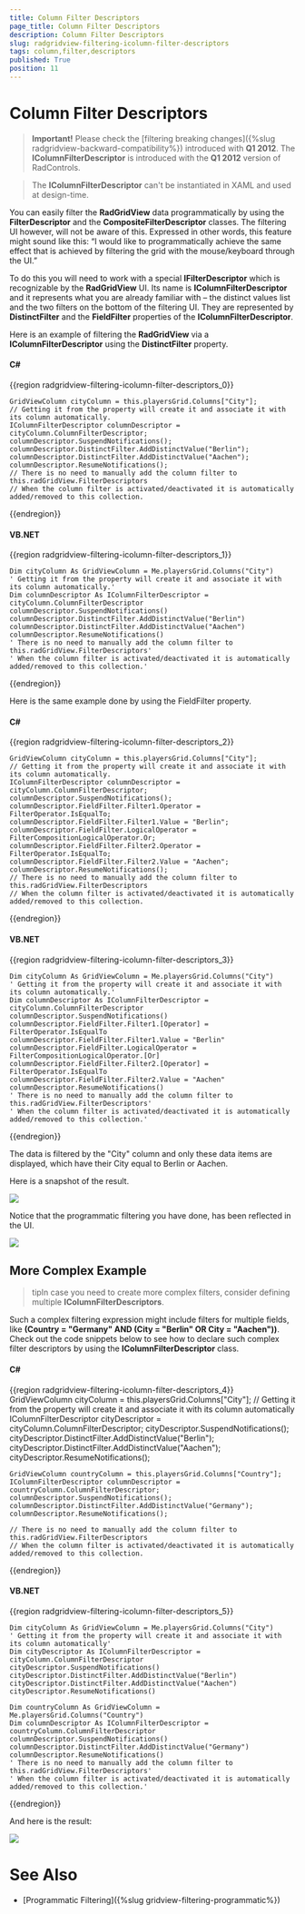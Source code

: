 ```yaml
---
title: Column Filter Descriptors
page_title: Column Filter Descriptors
description: Column Filter Descriptors
slug: radgridview-filtering-icolumn-filter-descriptors
tags: column,filter,descriptors
published: True
position: 11
---
```


# Column Filter Descriptors


>__Important!__ Please check the [filtering breaking changes]({%slug radgridview-backward-compatibility%}) introduced with __Q1 2012__. 
>The __IColumnFilterDescriptor__ is introduced with the __Q1 2012__ version of RadControls.
        

>The __IColumnFilterDescriptor__ can't be instantiated in XAML and used at design-time.
        
You can easily filter the __RadGridView__ data programmatically by using the __FilterDescriptor__ and the __CompositeFilterDescriptor__ classes. The filtering UI however, will not be aware of this. Expressed in other words, this feature might sound like this: “I would like to programmatically achieve the same effect that is achieved by filtering the grid with the mouse/keyboard through the UI.”
      

To do this you will need to work with a special __IFilterDescriptor__ which is recognizable by the __RadGridView__ UI. Its name is __IColumnFilterDescriptor__ and it represents what you are already familiar with – the distinct values list and the two filters on the bottom of the filtering UI. They are represented by __DistinctFilter__ and the __FieldFilter__ properties of the __IColumnFilterDescriptor__.
      

Here is an example of filtering the __RadGridView__ via a __IColumnFilterDescriptor__ using the __DistinctFilter__ property.
      

#### __C#__

{{region radgridview-filtering-icolumn-filter-descriptors_0}}

    GridViewColumn cityColumn = this.playersGrid.Columns["City"];
    // Getting it from the property will create it and associate it with its column automatically.
    IColumnFilterDescriptor columnDescriptor = cityColumn.ColumnFilterDescriptor;
    columnDescriptor.SuspendNotifications();
    columnDescriptor.DistinctFilter.AddDistinctValue("Berlin");
    columnDescriptor.DistinctFilter.AddDistinctValue("Aachen");
    columnDescriptor.ResumeNotifications();
    // There is no need to manually add the column filter to this.radGridView.FilterDescriptors
    // When the column filter is activated/deactivated it is automatically added/removed to this collection.
{{endregion}}

#### __VB.NET__

{{region radgridview-filtering-icolumn-filter-descriptors_1}}

    Dim cityColumn As GridViewColumn = Me.playersGrid.Columns("City")
    ' Getting it from the property will create it and associate it with its column automatically.'
    Dim columnDescriptor As IColumnFilterDescriptor = cityColumn.ColumnFilterDescriptor
    columnDescriptor.SuspendNotifications()
    columnDescriptor.DistinctFilter.AddDistinctValue("Berlin")
    columnDescriptor.DistinctFilter.AddDistinctValue("Aachen")
    columnDescriptor.ResumeNotifications()
    ' There is no need to manually add the column filter to this.radGridView.FilterDescriptors'
    ' When the column filter is activated/deactivated it is automatically added/removed to this collection.'
{{endregion}}

Here is the same example done by using the FieldFilter property.

#### __C#__

{{region radgridview-filtering-icolumn-filter-descriptors_2}}

    GridViewColumn cityColumn = this.playersGrid.Columns["City"];
    // Getting it from the property will create it and associate it with its column automatically.
    IColumnFilterDescriptor columnDescriptor = cityColumn.ColumnFilterDescriptor;
    columnDescriptor.SuspendNotifications();
    columnDescriptor.FieldFilter.Filter1.Operator = FilterOperator.IsEqualTo;
    columnDescriptor.FieldFilter.Filter1.Value = "Berlin";
    columnDescriptor.FieldFilter.LogicalOperator = FilterCompositionLogicalOperator.Or;
    columnDescriptor.FieldFilter.Filter2.Operator = FilterOperator.IsEqualTo;
    columnDescriptor.FieldFilter.Filter2.Value = "Aachen";
    columnDescriptor.ResumeNotifications();
    // There is no need to manually add the column filter to this.radGridView.FilterDescriptors
    // When the column filter is activated/deactivated it is automatically added/removed to this collection.
{{endregion}}

#### __VB.NET__

{{region radgridview-filtering-icolumn-filter-descriptors_3}}

    Dim cityColumn As GridViewColumn = Me.playersGrid.Columns("City")
    ' Getting it from the property will create it and associate it with its column automatically.'
    Dim columnDescriptor As IColumnFilterDescriptor = cityColumn.ColumnFilterDescriptor
    columnDescriptor.SuspendNotifications()
    columnDescriptor.FieldFilter.Filter1.[Operator] = FilterOperator.IsEqualTo
    columnDescriptor.FieldFilter.Filter1.Value = "Berlin"
    columnDescriptor.FieldFilter.LogicalOperator = FilterCompositionLogicalOperator.[Or]
    columnDescriptor.FieldFilter.Filter2.[Operator] = FilterOperator.IsEqualTo
    columnDescriptor.FieldFilter.Filter2.Value = "Aachen"
    columnDescriptor.ResumeNotifications()
    ' There is no need to manually add the column filter to this.radGridView.FilterDescriptors'
    ' When the column filter is activated/deactivated it is automatically added/removed to this collection.'
{{endregion}}

The data is filtered by the "City" column and only these data items are displayed, which have their City equal to Berlin or Aachen.

Here is a snapshot of the result.

![](images/RadGridView_Filtering_Column_Filter_Descriptors_01.png)

Notice that the programmatic filtering you have done, has been reflected in the UI.

![](images/RadGridView_Filtering_Column_Filter_Descriptors_02.png)

## More Complex Example

>tipIn case you need to create more complex filters, consider defining multiple __IColumnFilterDescriptors__.
          

Such a complex filtering expression might include filters for multiple fields, like __(Country = "Germany" AND (City = "Berlin" OR City = "Aachen"))__. Check out the code snippets below to see how to declare such complex filter descriptors by using the __IColumnFilterDescriptor__ class.
        

#### __C#__

{{region radgridview-filtering-icolumn-filter-descriptors_4}}
    GridViewColumn cityColumn = this.playersGrid.Columns["City"];
    // Getting it from the property will create it and associate it with its column automatically
    IColumnFilterDescriptor cityDescriptor = cityColumn.ColumnFilterDescriptor;
    cityDescriptor.SuspendNotifications();
    cityDescriptor.DistinctFilter.AddDistinctValue("Berlin");
    cityDescriptor.DistinctFilter.AddDistinctValue("Aachen");
    cityDescriptor.ResumeNotifications();

    GridViewColumn countryColumn = this.playersGrid.Columns["Country"];
    IColumnFilterDescriptor columnDescriptor = countryColumn.ColumnFilterDescriptor;
    columnDescriptor.SuspendNotifications();
    columnDescriptor.DistinctFilter.AddDistinctValue("Germany");
    columnDescriptor.ResumeNotifications();  

    // There is no need to manually add the column filter to this.radGridView.FilterDescriptors
    // When the column filter is activated/deactivated it is automatically added/removed to this collection.
{{endregion}}

#### __VB.NET__

{{region radgridview-filtering-icolumn-filter-descriptors_5}}

    Dim cityColumn As GridViewColumn = Me.playersGrid.Columns("City")
    ' Getting it from the property will create it and associate it with its column automatically'
    Dim cityDescriptor As IColumnFilterDescriptor = cityColumn.ColumnFilterDescriptor
    cityDescriptor.SuspendNotifications()
    cityDescriptor.DistinctFilter.AddDistinctValue("Berlin")
    cityDescriptor.DistinctFilter.AddDistinctValue("Aachen")
    cityDescriptor.ResumeNotifications()

    Dim countryColumn As GridViewColumn = Me.playersGrid.Columns("Country")
    Dim columnDescriptor As IColumnFilterDescriptor = countryColumn.ColumnFilterDescriptor
    columnDescriptor.SuspendNotifications()
    columnDescriptor.DistinctFilter.AddDistinctValue("Germany")
    columnDescriptor.ResumeNotifications()
    ' There is no need to manually add the column filter to this.radGridView.FilterDescriptors'
    ' When the column filter is activated/deactivated it is automatically added/removed to this collection.'
{{endregion}}

And here is the result:

![](images/RadGridView_Filtering_Column_Filter_Descriptors_03.png)

# See Also

 * [Programmatic Filtering]({%slug gridview-filtering-programmatic%})
